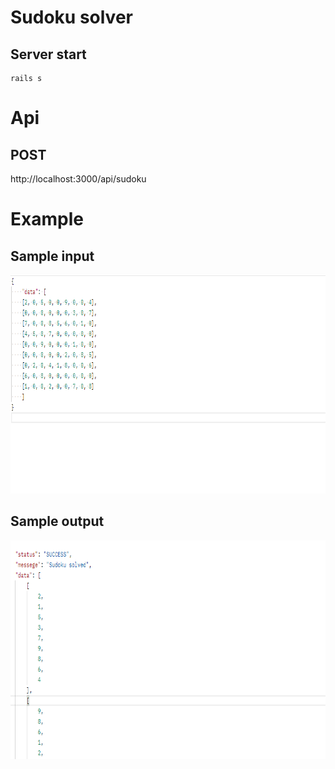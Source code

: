# Sudoku solver
## Server start
```
rails s
```
# Api
## POST
http://localhost:3000/api/sudoku

# Example
## Sample input

<img src="./assets/Screenshot (1138).png" width="800" height="350">

## Sample output

<img src="./assets/Screenshot (1139).png" width="800" height="350">